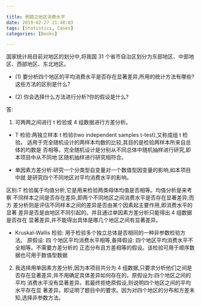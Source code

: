 ```yaml
---

title: 例题之地区消费水平
date: 2019-02-27 21:48:03
tags: [Statistics, Cases]
categories: [Books]

---
```


国家统计局目前对地区的划分中,将我国 31 个省市自治区划分为东部地区、中部地区、西部地区、东北地区。

- (1) 要分析四个地区的平均消费水平是否存在显著差异,所用的统计方法有哪些?这些方法的区别是什么?

- (2) 你会选择什么方法进行分析?你的假设是什么?

答:

1. 可两两之间进行 t 检验或 4 组数据进行方差分析。

- T 检验:两独立样本 t 检验(two independent samples t-test),又称成组 t 检验。
适用于完全随机设计的两样本均数的比较,其目的是检验两样本所来自总体的均数是
否相等。完全随机设计是分别从不同总体中随机抽样进行研究,即本项目中从不同地
区随机抽样进行研究相符合。

- 单因素方差分析:研究一个分类型自变量对一个数值型因变量的影响,如本项目中就
是研究四个不同地区对平均消费水平的影响。

区别:T 检验属于均值分析,它是用来检验两类母体均值是否相等。均值分析是来考察
不同样本之间是否存在差异,即两个不同地区之间消费水平是否存在显著差异;而方
差分析则是评估不同样本之间的差异是否由某个因素起主要作用,即消费水平的显著
差异是否是由地区不同引起的。并且通过单因素方差分析只能得出 4 组数据是否存在
显著差异,并不能得出具体是哪几个地区之间有显著差异。

- Kruskal-Wallis 检验: 用于检验多个独立总体是否相同的一种非参数检验方法。 原假设: 四
个地区平均消费水平相等,备择假设: 四个地区平均消费水平不全相等。不需要方差分析的
正态分布且方差相等的假设。该检验可用于顺序数据也可用于数值型数据

2. 我选择用单因素方差分析,因为本项目共分为 4 组数据,只要求分析他们之间是
否存在显著差异,并不用确定具体差异如何存在的。原假设为:四个地区之间的平均
消费水平没有显著差异。若最终拒绝原假设,则说明四个地区之间的平均水平存在显
著差异。即证明了题目中的要求。因为对四个地区的分布和方差未知,选择非参数方法。

